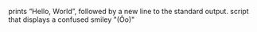 prints “Hello, World”, followed by a new line to the standard output.
script that displays a confused smiley "(Ôo)"
